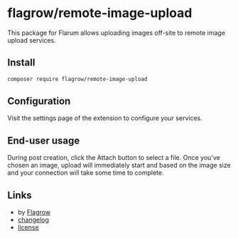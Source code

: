 # flagrow/remote-image-upload

This package for Flarum allows uploading images off-site to remote image upload services.

## Install

```bash
composer require flagrow/remote-image-upload
```

## Configuration

Visit the settings page of the extension to configure your services.

## End-user usage

During post creation, click the Attach button to select a file. Once
you've chosen an image, upload will immediately start and based on
the image size and your connection will take some time to complete.

## Links

- by [Flagrow](https://github.com/flagrow)
- [changelog](changelog.md)
- [license](license.md)
